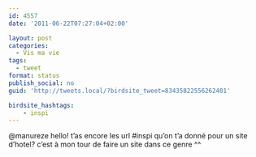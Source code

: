 ```yaml
---
id: 4557
date: '2011-06-22T07:27:04+02:00'

layout: post
categories:
  - Vis ma vie
tags:
  - tweet
format: status
publish_social: no
guid: 'http://tweets.local/?birdsite_tweet=83435822556262401'

birdsite_hashtags:
    - inspi
---
```


@manureze hello! t’as encore les url #inspi qu’on t’a donné pour un site d’hotel? c’est à mon tour de faire un site dans ce genre ^^
